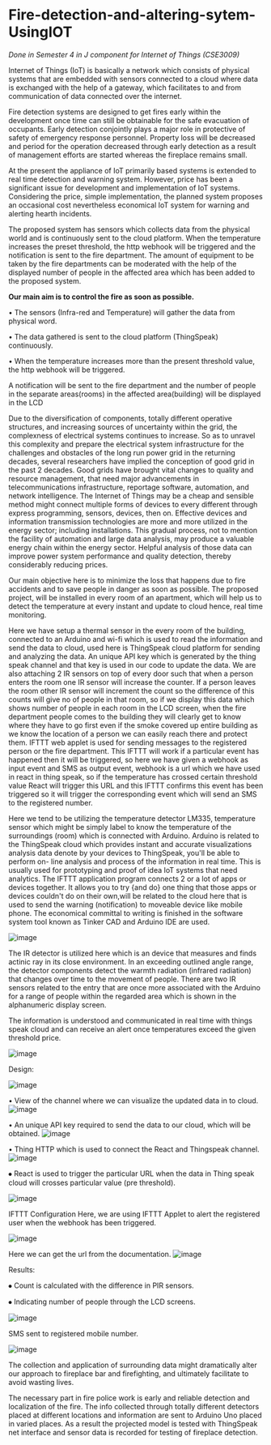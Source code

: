 # Fire-detection-and-altering-sytem-UsingIOT

*Done in Semester 4 in J component for Internet of Things (CSE3009)*


Internet of Things (IoT) is basically a network which consists of physical systems that are embedded with sensors connected to a cloud where data is exchanged with the help of a gateway, which facilitates to and from communication of data connected over the internet. 

Fire detection systems are designed to get fires early within the development once time can still be obtainable for the safe evacuation of occupants. Early detection conjointly plays a major role in protective of safety of emergency response personnel. Property loss will be decreased and period for the operation decreased through early detection as a result of management efforts are started whereas the fireplace remains small.

At the present the appliance of IoT primarily based systems is extended to real time detection and warning system. However, price has been a significant issue for development and implementation of IoT systems. Considering the price, simple implementation, the planned system proposes an occasional cost nevertheless economical IoT system for warning and alerting hearth incidents.

The proposed system has sensors which collects data from the physical world and is continuously sent to the cloud platform. When the temperature increases the preset threshold, the http webhook will be triggered and the notification is sent to the fire department. The amount of equipment to be taken by the fire departments can be moderated with the help of the displayed number of people in the affected area which has been added to the proposed system. 


****Our main aim is to control the fire as soon as possible.****

• The sensors (Infra-red and Temperature) will gather the data from physical word. 

• The data gathered is sent to the cloud platform (ThingSpeak) continuously. 

• When the temperature increases more than the present threshold value, the http 
webhook will be triggered. 

A notification will be sent to the fire department and the number of people in the separate 
areas(rooms) in the affected area(building) will be displayed in the LCD


Due to the diversification of components, totally different operative structures, and increasing sources of uncertainty within the grid, the complexness of electrical systems continues to increase. So as to unravel this complexity and prepare the electrical system infrastructure for the challenges and obstacles of the long run power grid in the returning decades, several researchers have implied the conception of good grid in the past 2 decades. Good grids have brought vital changes to quality and resource management, that need major advancements in telecommunications infrastructure, reportage software, automation, and network intelligence. The Internet of Things may be a cheap and sensible method might connect multiple forms of devices to every different through express programming, sensors, devices, then on. Effective devices and information transmission technologies are more and more utilized in the energy sector; including installations. This gradual process, not to mention the facility of automation and large data analysis, may produce a valuable energy chain within the energy sector. Helpful analysis of those data can improve power system performance and quality detection, thereby considerably reducing prices.


Our main objective here is to minimize the loss that happens due to fire accidents and to save people in danger as soon as possible. The proposed project, will be installed in every room of an apartment, which will help us to detect the temperature at every instant and update to cloud hence, real time monitoring.

Here we have setup a thermal sensor in the every room of the building, connected to an Arduino and wi-fi which is used to read the information and send the data to cloud, used here is ThingSpeak cloud platform for sending and analyzing the data. An unique API key which is generated by the thing speak channel and that key is used in our code to update the data. We are also attaching 2 IR sensors on top of every door such that when a person enters the room one IR sensor will increase the counter. If a person leaves the room other IR sensor will increment the count so the difference of this counts will give no of people in that room, so if we display this data which shows number of people in each room in the LCD screen, when the fire department people comes to the building they will clearly get to know where they have to go first even if the smoke covered up entire building as we know the location of a person we can easily reach there and protect them. IFTTT web applet is used for sending messages to the registered person or the fire department. This IFTTT will work if a particular event has happened then it will be triggered, so here we have given a webhook as input event and SMS as output event, webhook is a url which we have used in react in thing speak, so if the temperature has crossed certain threshold value React will trigger this URL and this IFTTT confirms this event has been triggered so it will trigger the corresponding event which will send an SMS to the registered number.


Here we tend to be utilizing the temperature detector LM335, temperature sensor which might be simply label to know the temperature of the surroundings (room) which is connected with Arduino. Arduino is related to the ThingSpeak cloud which provides instant and accurate visualizations analysis data denote by your devices to ThingSpeak, you'll be able to perform on- line analysis and process of the information in real time. This is usually used for prototyping and proof of idea IoT systems that need analytics. The IFTTT application program connects 2 or a lot of apps or devices together. It allows you to try {and do} one thing that those apps or devices couldn't do on their own,will be related to the cloud here that is used to send the warning (notification) to moveable device like mobile phone. The economical committal to writing is finished in the software system tool known as Tinker CAD and Arduino IDE are used.

![image](https://user-images.githubusercontent.com/59841174/120939927-12a79280-c738-11eb-9e58-cc7c3aaf9180.png)


The IR detector is utilized here which is an device that measures and finds actinic ray in its close environment. In an exceeding outlined angle range, the detector components detect the warmth radiation (infrared radiation) that changes over time to the movement of people. There are two IR sensors related to the entry that are once more associated with the Arduino for a range of people within the regarded area which is shown in the alphanumeric display screen.
 
The information is understood and communicated in real time with things speak cloud and can receive an alert once temperatures exceed the given threshold price.

![image](https://user-images.githubusercontent.com/85409148/121043679-78e0f380-c7d2-11eb-997b-ceeba882f225.png)

Design:

![image](https://user-images.githubusercontent.com/85409148/121043729-85654c00-c7d2-11eb-8019-0cff831c95a3.png)

•	View of the channel where we can visualize the updated data in to cloud.
![image](https://user-images.githubusercontent.com/85409148/121043899-acbc1900-c7d2-11eb-94bd-6fe1053e589b.png)


•	An unique API key required to send the data to our cloud, which will be obtained.
![image](https://user-images.githubusercontent.com/85409148/121043948-ba719e80-c7d2-11eb-9fea-9e1b13653a94.png)

•	Thing HTTP which is used to connect the React and Thingspeak channel.
![image](https://user-images.githubusercontent.com/85409148/121044061-d70dd680-c7d2-11eb-94c4-b9dcfef7547e.png)

⦁	React is used to trigger the particular URL when the data in Thing speak cloud will crosses particular value (pre threshold).

![image](https://user-images.githubusercontent.com/85409148/121044124-e5f48900-c7d2-11eb-91c2-aa67df8d6a4e.png)

IFTTT Configuration
Here, we are using IFTTT Applet to alert the registered user when the webhook has been triggered.

![image](https://user-images.githubusercontent.com/85409148/121044201-f6a4ff00-c7d2-11eb-9b2c-3b8b4889fbde.png)

Here we can get the url from the documentation.
![image](https://user-images.githubusercontent.com/85409148/121044321-14726400-c7d3-11eb-9b79-8ec1db152570.png)

Results:

⦁	Count is calculated with the difference in PIR sensors.

⦁	Indicating number of people through the LCD screens.

![image](https://user-images.githubusercontent.com/85409148/121044491-2bb15180-c7d3-11eb-95ac-ab26e3f1754b.png)

SMS sent to registered mobile number.

![image](https://user-images.githubusercontent.com/85409148/121044761-3bc93100-c7d3-11eb-8fd0-6f503d3200cc.png)


The collection and application of surrounding data might dramatically alter our approach to fireplace bar and firefighting, and ultimately facilitate to avoid wasting lives.

The necessary part in fire police work is early and reliable detection and localization of the fire. The info collected through totally different detectors placed at different locations and information are sent to Arduino Uno placed in varied places. As a result the projected model is tested with ThingSpeak net interface and sensor data is recorded for testing of fireplace detection.




